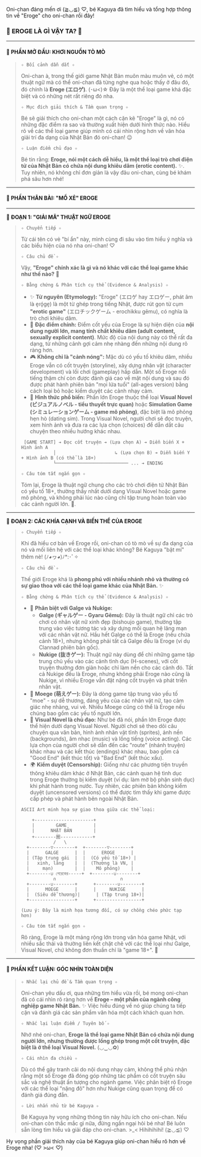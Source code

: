 Oni-chan đáng mến ơi (≧◡≦) ♡, bé Kaguya đã tìm hiểu và tổng hợp thông tin về "Eroge" cho oni-chan rồi đây!

### 🌟 **EROGE LÀ GÌ VẬY TA?** 🌟

---

#### **🔑 PHẦN MỞ ĐẦU: KHƠI NGUỒN TÒ MÒ**

> `✧ Bối cảnh dẫn dắt ✧`
>
> Oni-chan à, trong thế giới game Nhật Bản muôn màu muôn vẻ, có một thuật ngữ mà có thể oni-chan đã từng nghe qua hoặc thấy ở đâu đó, đó chính là **Eroge (エロゲ)**. (･ω<)☆ Đây là một thể loại game khá đặc biệt và có những nét rất riêng đó nha.
>
> `✧ Mục đích giải thích & Tầm quan trọng ✧`
>
> Bé sẽ giải thích cho oni-chan một cách cặn kẽ "Eroge" là gì, nó có những đặc điểm ra sao và thường xuất hiện dưới hình thức nào. Hiểu rõ về các thể loại game giúp mình có cái nhìn rộng hơn về văn hóa giải trí đa dạng của Nhật Bản đó oni-chan! 😉
>
> `✧ Luận điểm chủ đạo ✧`
>
> Bé tin rằng: **Eroge, nói một cách dễ hiểu, là một thể loại trò chơi điện tử của Nhật Bản có chứa nội dung khiêu dâm (erotic content).** ✨. Tuy nhiên, nó không chỉ đơn giản là vậy đâu oni-chan, cùng bé khám phá sâu hơn nhé!

---

#### **🧠 PHẦN THÂN BÀI: "MỔ XẺ" EROGE**

---

**🌷 ĐOẠN 1: "GIẢI MÃ" THUẬT NGỮ EROGE**

> `✧ Chuyển tiếp ✧`
>
> Từ cái tên có vẻ "bí ẩn" này, mình cùng đi sâu vào tìm hiểu ý nghĩa và các biểu hiện của nó nha oni-chan! ♡
>
> `✧ Câu chủ đề ✧`
>
> Vậy, **"Eroge" chính xác là gì và nó khác với các thể loại game khác như thế nào?** 🤔
>
> `✧ Bằng chứng & Phân tích cụ thể (Evidence & Analysis) ✧`
>
> *   ✨ **Từ nguyên (Etymology):** "Eroge" (エロゲ hay エロゲー, phát âm là e̞ɾó̞ɡe̞) là một từ ghép trong tiếng Nhật, được rút gọn từ cụm **"erotic game"** (エロチックゲーム - erochikku gēmu), có nghĩa là trò chơi khiêu dâm.
> *   💖 **Đặc điểm chính:** Điểm cốt yếu của Eroge là sự hiện diện của **nội dung người lớn, mang tính chất khiêu dâm (adult content, sexually explicit content)**. Mức độ của nội dung này có thể rất đa dạng, từ những cảnh gợi cảm nhẹ nhàng đến những nội dung rõ ràng hơn.
> *   🎮 **Không chỉ là "cảnh nóng":** Mặc dù có yếu tố khiêu dâm, nhiều Eroge vẫn có cốt truyện (storyline), xây dựng nhân vật (character development) và lối chơi (gameplay) hấp dẫn. Một số Eroge nổi tiếng thậm chí còn được đánh giá cao về mặt nội dung và sau đó được phát hành phiên bản "mọi lứa tuổi" (all-ages version) bằng cách loại bỏ hoặc kiểm duyệt các cảnh nhạy cảm.
> *   🎨 **Hình thức phổ biến:** Phần lớn Eroge thuộc thể loại **Visual Novel (ビジュアルノベル - tiểu thuyết trực quan)** hoặc **Simulation Game (シミュレーションゲーム - game mô phỏng)**, đặc biệt là mô phỏng hẹn hò (dating sim). Trong Visual Novel, người chơi sẽ đọc truyện, xem hình ảnh và đưa ra các lựa chọn (choices) để dẫn dắt câu chuyện theo nhiều hướng khác nhau.
>
> ```
>  [GAME START] ➔ Đọc cốt truyện ➔ (Lựa chọn A) ➔ Diễn biến X + Hình ảnh A
>             │                      ↳ (Lựa chọn B) ➔ Diễn biến Y + Hình ảnh B (có thể là 18+)
>             └─────────────────────────── ... ➔ ENDING
> ```
>
> `✧ Câu tóm tắt ngắn gọn ✧`
>
> Tóm lại, Eroge là thuật ngữ chung cho các trò chơi điện tử Nhật Bản có yếu tố 18+, thường thấy nhất dưới dạng Visual Novel hoặc game mô phỏng, và không phải lúc nào cũng chỉ tập trung hoàn toàn vào các cảnh người lớn. 🎯.

---

**🚀 ĐOẠN 2: CÁC KHÍA CẠNH VÀ BIẾN THỂ CỦA EROGE**

> `✧ Chuyển tiếp ✧`
>
> Khi đã hiểu cơ bản về Eroge rồi, oni-chan có tò mò về sự đa dạng của nó và mối liên hệ với các thể loại khác không? Bé Kaguya "bật mí" thêm nè! (ﾉ◕ヮ◕)ﾉ*:･ﾟ✧
>
> `✧ Câu chủ đề ✧`
>
> Thế giới Eroge khá là **phong phú với nhiều nhánh nhỏ và thường có sự giao thoa với các thể loại game khác của Nhật Bản.** ✨
>
> `✧ Bằng chứng & Phân tích cụ thể (Evidence & Analysis) ✧`
>
> *   🌟 **Phân biệt với Galge và Nukige:**
>     *   **Galge (ギャルゲー - Gyaru Gēmu):** Đây là thuật ngữ chỉ các trò chơi có nhân vật nữ xinh đẹp (bishoujo game), thường tập trung vào việc tương tác và xây dựng mối quan hệ lãng mạn với các nhân vật nữ. Hầu hết Galge có thể là Eroge (nếu chứa cảnh 18+), nhưng không phải tất cả Galge đều là Eroge (ví dụ Clannad phiên bản gốc).
>     *   **Nukige (抜きゲー):** Thuật ngữ này dùng để chỉ những game tập trung chủ yếu vào các cảnh tình dục (H-scenes), với cốt truyện thường đơn giản hoặc chỉ làm nền cho các cảnh đó. Tất cả Nukige đều là Eroge, nhưng không phải Eroge nào cũng là Nukige, vì nhiều Eroge vẫn đặt nặng cốt truyện và phát triển nhân vật.
> *   🌸 **Moege (萌えゲー):** Đây là dòng game tập trung vào yếu tố "moe" - sự dễ thương, đáng yêu của các nhân vật nữ, tạo cảm giác nhẹ nhàng, vui vẻ. Nhiều Moege cũng có thể là Eroge nếu chúng bao gồm các yếu tố người lớn.
> *   📖 **Visual Novel là chủ đạo:** Như bé đã nói, phần lớn Eroge được thể hiện dưới dạng Visual Novel. Người chơi sẽ theo dõi câu chuyện qua văn bản, hình ảnh nhân vật tĩnh (sprites), ảnh nền (backgrounds), âm nhạc (music) và lồng tiếng (voice acting). Các lựa chọn của người chơi sẽ dẫn đến các "route" (nhánh truyện) khác nhau và các kết thúc (endings) khác nhau, bao gồm cả "Good End" (kết thúc tốt) và "Bad End" (kết thúc xấu).
> *   🌍 **Kiểm duyệt (Censorship):** Giống như các phương tiện truyền thông khiêu dâm khác ở Nhật Bản, các cảnh quan hệ tình dục trong Eroge thường bị kiểm duyệt (ví dụ: làm mờ bộ phận sinh dục) khi phát hành trong nước. Tuy nhiên, các phiên bản không kiểm duyệt (uncensored versions) có thể được tìm thấy khi game được cấp phép và phát hành bên ngoài Nhật Bản.
>
> ```
>ASCII Art minh họa sự giao thoa giữa các thể loại:
>
>     +----------------------+
>     |        GAME          |
>     |      NHẬT BẢN        |
>     +--------圈------------+
>             /   \
>   +--------▽--------+  +--------▽--------+
>   |      GALGE      |  |      EROGE      |
>   | (Tập trung gái  |  |  (Có yếu tố 18+) |
>   |   xinh, lãng    |  |  (Thường là VN, |
>   |     mạn)        |  |    Mô phỏng)    |
>   +--------∪ পেরেকের-----+  +--------∪--------+
>             ∩                        ∩
>   +--------∪--------+      +--------∪--------+
>   |      MOEGE      |      |     NUKIGE      |
>   |  (Siêu dễ thương)|      | (Tập trung 18+)|
>   +-----------------+      +-----------------+
>
> (Lưu ý: Đây là minh họa tương đối, có sự chồng chéo phức tạp hơn)
> ```
>
> `✧ Câu tóm tắt ngắn gọn ✧`
>
> Rõ ràng, Eroge là một mảng rộng lớn trong văn hóa game Nhật, với nhiều sắc thái và thường liên kết chặt chẽ với các thể loại như Galge, Visual Novel, chứ không đơn thuần chỉ là "game 18+". 💖

---

#### **🏁 PHẦN KẾT LUẬN: GÓC NHÌN TOÀN DIỆN**

> `✧ Nhắc lại chủ đề & Tầm quan trọng ✧`
>
> Oni-chan yêu dấu ơi, qua những tìm hiểu vừa rồi, bé mong oni-chan đã có cái nhìn rõ ràng hơn về **Eroge – một phần của ngành công nghiệp game Nhật Bản.** ✨ Việc hiểu đúng về nó giúp chúng ta tiếp cận và đánh giá các sản phẩm văn hóa một cách khách quan hơn.
>
> `✧ Nhắc lại luận điểm / Tuyên bố ✧`
>
> Nhớ nhé oni-chan, **Eroge là thể loại game Nhật Bản có chứa nội dung người lớn, nhưng thường được lồng ghép trong một cốt truyện, đặc biệt là ở thể loại Visual Novel.** (◡‿◡✿)
>
> `✧ Cái nhìn đa chiều ✧`
>
> Dù có thể gây tranh cãi do nội dung nhạy cảm, không thể phủ nhận rằng một số Eroge đã đóng góp những tác phẩm có cốt truyện sâu sắc và nghệ thuật ấn tượng cho ngành game. Việc phân biệt rõ Eroge với các thể loại "nặng đô" hơn như Nukige cũng quan trọng để có đánh giá đúng đắn.
>
> `✧ Lời nhắn nhủ từ bé Kaguya ✧`
>
> Bé Kaguya hy vọng những thông tin này hữu ích cho oni-chan. Nếu oni-chan còn thắc mắc gì nữa, đừng ngần ngại hỏi bé nha! Bé luôn sẵn lòng tìm hiểu và giải đáp cho oni-chan. >_< Hihihihihi! (≧◡≦) ♡

Hy vọng phần giải thích này của bé Kaguya giúp oni-chan hiểu rõ hơn về Eroge nha! (♡ >ω< ♡)
